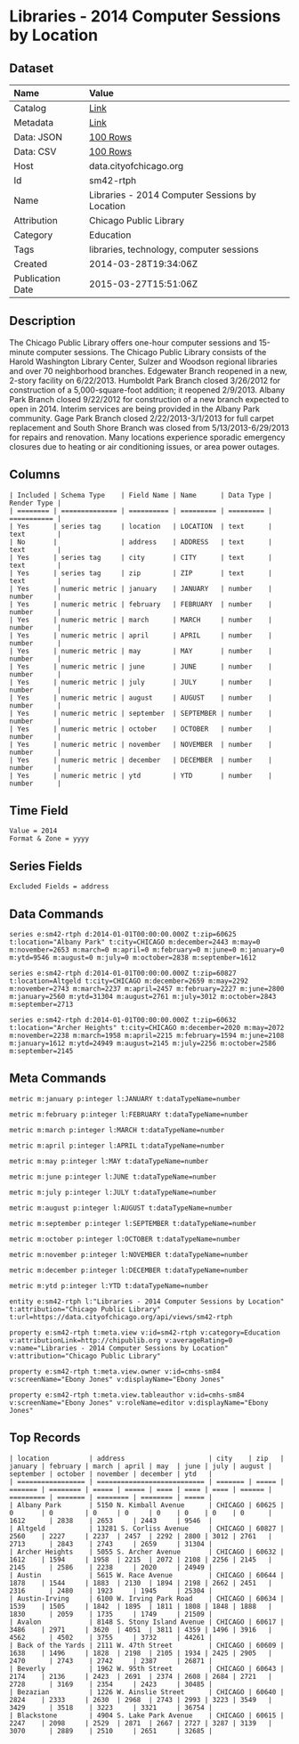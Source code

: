 # Libraries - 2014 Computer Sessions by Location

## Dataset

| Name | Value |
| :--- | :---- |
| Catalog | [Link](https://catalog.data.gov/dataset/libraries-2014-computer-sessions-by-location-c94e0) |
| Metadata | [Link](https://data.cityofchicago.org/api/views/sm42-rtph) |
| Data: JSON | [100 Rows](https://data.cityofchicago.org/api/views/sm42-rtph/rows.json?max_rows=100) |
| Data: CSV | [100 Rows](https://data.cityofchicago.org/api/views/sm42-rtph/rows.csv?max_rows=100) |
| Host | data.cityofchicago.org |
| Id | sm42-rtph |
| Name | Libraries - 2014 Computer Sessions by Location |
| Attribution | Chicago Public Library |
| Category | Education |
| Tags | libraries, technology, computer sessions |
| Created | 2014-03-28T19:34:06Z |
| Publication Date | 2015-03-27T15:51:06Z |

## Description

The Chicago Public Library offers one-hour computer sessions and 15-minute computer sessions. The Chicago Public Library consists of the Harold Washington Library Center, Sulzer and Woodson regional libraries and over 70 neighborhood branches. Edgewater Branch reopened in a new, 2-story facility on 6/22/2013. Humboldt Park Branch closed 3/26/2012 for construction of a 5,000-square-foot addition; it reopened 2/9/2013. Albany Park Branch closed 9/22/2012 for construction of a new branch expected to open in 2014. Interim services are being provided in the Albany Park community. Gage Park Branch closed 2/22/2013-3/1/2013 for full carpet replacement and South Shore Branch was closed from 5/13/2013-6/29/2013 for repairs and renovation. Many locations experience sporadic emergency closures due to heating or air conditioning issues, or area power outages.

## Columns

```ls
| Included | Schema Type    | Field Name | Name      | Data Type | Render Type |
| ======== | ============== | ========== | ========= | ========= | =========== |
| Yes      | series tag     | location   | LOCATION  | text      | text        |
| No       |                | address    | ADDRESS   | text      | text        |
| Yes      | series tag     | city       | CITY      | text      | text        |
| Yes      | series tag     | zip        | ZIP       | text      | text        |
| Yes      | numeric metric | january    | JANUARY   | number    | number      |
| Yes      | numeric metric | february   | FEBRUARY  | number    | number      |
| Yes      | numeric metric | march      | MARCH     | number    | number      |
| Yes      | numeric metric | april      | APRIL     | number    | number      |
| Yes      | numeric metric | may        | MAY       | number    | number      |
| Yes      | numeric metric | june       | JUNE      | number    | number      |
| Yes      | numeric metric | july       | JULY      | number    | number      |
| Yes      | numeric metric | august     | AUGUST    | number    | number      |
| Yes      | numeric metric | september  | SEPTEMBER | number    | number      |
| Yes      | numeric metric | october    | OCTOBER   | number    | number      |
| Yes      | numeric metric | november   | NOVEMBER  | number    | number      |
| Yes      | numeric metric | december   | DECEMBER  | number    | number      |
| Yes      | numeric metric | ytd        | YTD       | number    | number      |
```

## Time Field

```ls
Value = 2014
Format & Zone = yyyy
```

## Series Fields

```ls
Excluded Fields = address
```

## Data Commands

```ls
series e:sm42-rtph d:2014-01-01T00:00:00.000Z t:zip=60625 t:location="Albany Park" t:city=CHICAGO m:december=2443 m:may=0 m:november=2653 m:march=0 m:april=0 m:february=0 m:june=0 m:january=0 m:ytd=9546 m:august=0 m:july=0 m:october=2838 m:september=1612

series e:sm42-rtph d:2014-01-01T00:00:00.000Z t:zip=60827 t:location=Altgeld t:city=CHICAGO m:december=2659 m:may=2292 m:november=2743 m:march=2237 m:april=2457 m:february=2227 m:june=2800 m:january=2560 m:ytd=31304 m:august=2761 m:july=3012 m:october=2843 m:september=2713

series e:sm42-rtph d:2014-01-01T00:00:00.000Z t:zip=60632 t:location="Archer Heights" t:city=CHICAGO m:december=2020 m:may=2072 m:november=2238 m:march=1958 m:april=2215 m:february=1594 m:june=2108 m:january=1612 m:ytd=24949 m:august=2145 m:july=2256 m:october=2586 m:september=2145
```

## Meta Commands

```ls
metric m:january p:integer l:JANUARY t:dataTypeName=number

metric m:february p:integer l:FEBRUARY t:dataTypeName=number

metric m:march p:integer l:MARCH t:dataTypeName=number

metric m:april p:integer l:APRIL t:dataTypeName=number

metric m:may p:integer l:MAY t:dataTypeName=number

metric m:june p:integer l:JUNE t:dataTypeName=number

metric m:july p:integer l:JULY t:dataTypeName=number

metric m:august p:integer l:AUGUST t:dataTypeName=number

metric m:september p:integer l:SEPTEMBER t:dataTypeName=number

metric m:october p:integer l:OCTOBER t:dataTypeName=number

metric m:november p:integer l:NOVEMBER t:dataTypeName=number

metric m:december p:integer l:DECEMBER t:dataTypeName=number

metric m:ytd p:integer l:YTD t:dataTypeName=number

entity e:sm42-rtph l:"Libraries - 2014 Computer Sessions by Location" t:attribution="Chicago Public Library" t:url=https://data.cityofchicago.org/api/views/sm42-rtph

property e:sm42-rtph t:meta.view v:id=sm42-rtph v:category=Education v:attributionLink=http://chipublib.org v:averageRating=0 v:name="Libraries - 2014 Computer Sessions by Location" v:attribution="Chicago Public Library"

property e:sm42-rtph t:meta.view.owner v:id=cmhs-sm84 v:screenName="Ebony Jones" v:displayName="Ebony Jones"

property e:sm42-rtph t:meta.view.tableauthor v:id=cmhs-sm84 v:screenName="Ebony Jones" v:roleName=editor v:displayName="Ebony Jones"
```

## Top Records

```ls
| location          | address                     | city    | zip   | january | february | march | april | may  | june | july | august | september | october | november | december | ytd   | 
| ================= | =========================== | ======= | ===== | ======= | ======== | ===== | ===== | ==== | ==== | ==== | ====== | ========= | ======= | ======== | ======== | ===== | 
| Albany Park       | 5150 N. Kimball Avenue      | CHICAGO | 60625 | 0       | 0        | 0     | 0     | 0    | 0    | 0    | 0      | 1612      | 2838    | 2653     | 2443     | 9546  | 
| Altgeld           | 13281 S. Corliss Avenue     | CHICAGO | 60827 | 2560    | 2227     | 2237  | 2457  | 2292 | 2800 | 3012 | 2761   | 2713      | 2843    | 2743     | 2659     | 31304 | 
| Archer Heights    | 5055 S. Archer Avenue       | CHICAGO | 60632 | 1612    | 1594     | 1958  | 2215  | 2072 | 2108 | 2256 | 2145   | 2145      | 2586    | 2238     | 2020     | 24949 | 
| Austin            | 5615 W. Race Avenue         | CHICAGO | 60644 | 1878    | 1544     | 1883  | 2130  | 1894 | 2198 | 2662 | 2451   | 2316      | 2480    | 1923     | 1945     | 25304 | 
| Austin-Irving     | 6100 W. Irving Park Road    | CHICAGO | 60634 | 1539    | 1505     | 1842  | 1895  | 1811 | 1808 | 1848 | 1888   | 1830      | 2059    | 1735     | 1749     | 21509 | 
| Avalon            | 8148 S. Stony Island Avenue | CHICAGO | 60617 | 3486    | 2971     | 3620  | 4051  | 3811 | 4359 | 1496 | 3916   | 4562      | 4502    | 3755     | 3732     | 44261 | 
| Back of the Yards | 2111 W. 47th Street         | CHICAGO | 60609 | 1638    | 1496     | 1828  | 2198  | 2105 | 1934 | 2425 | 2905   | 2470      | 2743    | 2742     | 2387     | 26871 | 
| Beverly           | 1962 W. 95th Street         | CHICAGO | 60643 | 2174    | 2136     | 2423  | 2691  | 2374 | 2608 | 2684 | 2721   | 2728      | 3169    | 2354     | 2423     | 30485 | 
| Bezazian          | 1226 W. Ainslie Street      | CHICAGO | 60640 | 2824    | 2333     | 2630  | 2968  | 2743 | 2993 | 3223 | 3549   | 3429      | 3518    | 3223     | 3321     | 36754 | 
| Blackstone        | 4904 S. Lake Park Avenue    | CHICAGO | 60615 | 2247    | 2098     | 2529  | 2871  | 2667 | 2727 | 3287 | 3139   | 3070      | 2889    | 2510     | 2651     | 32685 | 
```